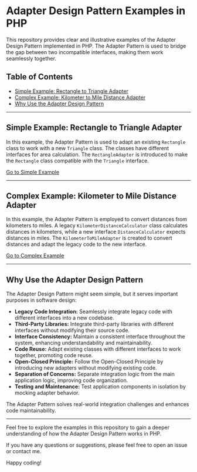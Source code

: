 # Adapter Design Pattern Examples in PHP

This repository provides clear and illustrative examples of the Adapter Design Pattern implemented in PHP. The Adapter Pattern is used to bridge the gap between two incompatible interfaces, making them work seamlessly together.

## Table of Contents

- [Simple Example: Rectangle to Triangle Adapter](#simple-example-rectangle-to-triangle-adapter)
- [Complex Example: Kilometer to Mile Distance Adapter](#complex-example-kilometer-to-mile-distance-adapter)
- [Why Use the Adapter Design Pattern](#why-use-the-adapter-design-pattern)

---

## Simple Example: Rectangle to Triangle Adapter

In this example, the Adapter Pattern is used to adapt an existing `Rectangle` class to work with a new `Triangle` class. The classes have different interfaces for area calculation. The `RectangleAdapter` is introduced to make the `Rectangle` class compatible with the `Triangle` interface.

[Go to Simple Example](/Simple%20Example/Use.php)

---

## Complex Example: Kilometer to Mile Distance Adapter

In this example, the Adapter Pattern is employed to convert distances from kilometers to miles. A legacy `KilometerDistanceCalculator` class calculates distances in kilometers, while a new interface `DistanceCalculator` expects distances in miles. The `KilometerToMileAdapter` is created to convert distances and adapt the legacy code to the new interface.

[Go to Complex Example](/complex-example.php)

---

## Why Use the Adapter Design Pattern

The Adapter Design Pattern might seem simple, but it serves important purposes in software design:

- **Legacy Code Integration:** Seamlessly integrate legacy code with different interfaces into a new codebase.
- **Third-Party Libraries:** Integrate third-party libraries with different interfaces without modifying their source code.
- **Interface Consistency:** Maintain a consistent interface throughout the system, enhancing understandability and maintainability.
- **Code Reuse:** Adapt existing classes with different interfaces to work together, promoting code reuse.
- **Open-Closed Principle:** Follow the Open-Closed Principle by introducing new adapters without modifying existing code.
- **Separation of Concerns:** Separate integration logic from the main application logic, improving code organization.
- **Testing and Maintenance:** Test application components in isolation by mocking adapter behavior.

The Adapter Pattern solves real-world integration challenges and enhances code maintainability.

---

Feel free to explore the examples in this repository to gain a deeper understanding of how the Adapter Design Pattern works in PHP.

If you have any questions or suggestions, please feel free to open an issue or contact me.

Happy coding!
